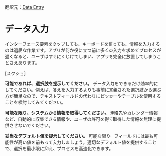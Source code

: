 翻訳元：[Data Entry](https://developer.apple.com/design/human-interface-guidelines/ios/user-interaction/data-entry/)

# データ入力

インターフェース要素をタップしても、キーボードを使っても、情報を入力するのは退屈な作業です。アプリが何か役に立つ前に多くの入力を求めてプロセスが遅くなると、ユーザはすぐにくじけてしまい、アプリを完全に放置してしまうことさえあります。

[スクショ]

**可能であれば、選択肢を提示してください。** データ入力をできるだけ効率的にしてください。例えば、答えを入力するよりも事前に定義された選択肢から選ぶ方が簡単なので、テキストフィールドの代わりにピッカーやテーブルを使用することを検討してみてください。

**可能な限り、システムから情報を取得してください。** 連絡先やカレンダー情報など、自動的に収集できる情報や、ユーザの許可を得て取得した情報を無理に提供させないでください。

**妥当なデフォルト値を提示してください。** 可能な限り、フィールドには最も可能性が高い値を前もって入力しましょう。適切なデフォルト値を提供することで、選択を最小限に抑え、プロセスを高速化できます。